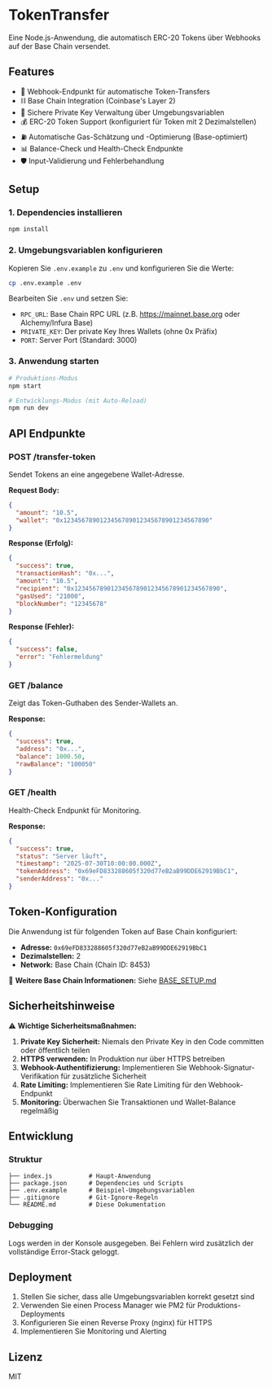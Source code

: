 # TokenTransfer

Eine Node.js-Anwendung, die automatisch ERC-20 Tokens über Webhooks auf der Base Chain versendet.

## Features

- 🔗 Webhook-Endpunkt für automatische Token-Transfers
- ⛓️ Base Chain Integration (Coinbase's Layer 2)
- 🔐 Sichere Private Key Verwaltung über Umgebungsvariablen
- 💰 ERC-20 Token Support (konfiguriert für Token mit 2 Dezimalstellen)
- ⛽ Automatische Gas-Schätzung und -Optimierung (Base-optimiert)
- 📊 Balance-Check und Health-Check Endpunkte
- 🛡️ Input-Validierung und Fehlerbehandlung

## Setup

### 1. Dependencies installieren

```bash
npm install
```

### 2. Umgebungsvariablen konfigurieren

Kopieren Sie `.env.example` zu `.env` und konfigurieren Sie die Werte:

```bash
cp .env.example .env
```

Bearbeiten Sie `.env` und setzen Sie:
- `RPC_URL`: Base Chain RPC URL (z.B. https://mainnet.base.org oder Alchemy/Infura Base)
- `PRIVATE_KEY`: Der private Key Ihres Wallets (ohne 0x Präfix)
- `PORT`: Server Port (Standard: 3000)

### 3. Anwendung starten

```bash
# Produktions-Modus
npm start

# Entwicklungs-Modus (mit Auto-Reload)
npm run dev
```

## API Endpunkte

### POST /transfer-token

Sendet Tokens an eine angegebene Wallet-Adresse.

**Request Body:**
```json
{
  "amount": "10.5",
  "wallet": "0x1234567890123456789012345678901234567890"
}
```

**Response (Erfolg):**
```json
{
  "success": true,
  "transactionHash": "0x...",
  "amount": "10.5",
  "recipient": "0x1234567890123456789012345678901234567890",
  "gasUsed": "21000",
  "blockNumber": "12345678"
}
```

**Response (Fehler):**
```json
{
  "success": false,
  "error": "Fehlermeldung"
}
```

### GET /balance

Zeigt das Token-Guthaben des Sender-Wallets an.

**Response:**
```json
{
  "success": true,
  "address": "0x...",
  "balance": 1000.50,
  "rawBalance": "100050"
}
```

### GET /health

Health-Check Endpunkt für Monitoring.

**Response:**
```json
{
  "success": true,
  "status": "Server läuft",
  "timestamp": "2025-07-30T10:00:00.000Z",
  "tokenAddress": "0x69eFD833288605f320d77eB2aB99DDE62919BbC1",
  "senderAddress": "0x..."
}
```

## Token-Konfiguration

Die Anwendung ist für folgenden Token auf Base Chain konfiguriert:
- **Adresse:** `0x69eFD833288605f320d77eB2aB99DDE62919BbC1`
- **Dezimalstellen:** 2
- **Network:** Base Chain (Chain ID: 8453)

📖 **Weitere Base Chain Informationen:** Siehe [BASE_SETUP.md](./BASE_SETUP.md)

## Sicherheitshinweise

⚠️ **Wichtige Sicherheitsmaßnahmen:**

1. **Private Key Sicherheit:** Niemals den Private Key in den Code committen oder öffentlich teilen
2. **HTTPS verwenden:** In Produktion nur über HTTPS betreiben
3. **Webhook-Authentifizierung:** Implementieren Sie Webhook-Signatur-Verifikation für zusätzliche Sicherheit
4. **Rate Limiting:** Implementieren Sie Rate Limiting für den Webhook-Endpunkt
5. **Monitoring:** Überwachen Sie Transaktionen und Wallet-Balance regelmäßig

## Entwicklung

### Struktur
```
├── index.js          # Haupt-Anwendung
├── package.json      # Dependencies und Scripts
├── .env.example      # Beispiel-Umgebungsvariablen
├── .gitignore        # Git-Ignore-Regeln
└── README.md         # Diese Dokumentation
```

### Debugging

Logs werden in der Konsole ausgegeben. Bei Fehlern wird zusätzlich der vollständige Error-Stack geloggt.

## Deployment

1. Stellen Sie sicher, dass alle Umgebungsvariablen korrekt gesetzt sind
2. Verwenden Sie einen Process Manager wie PM2 für Produktions-Deployments
3. Konfigurieren Sie einen Reverse Proxy (nginx) für HTTPS
4. Implementieren Sie Monitoring und Alerting

## Lizenz

MIT